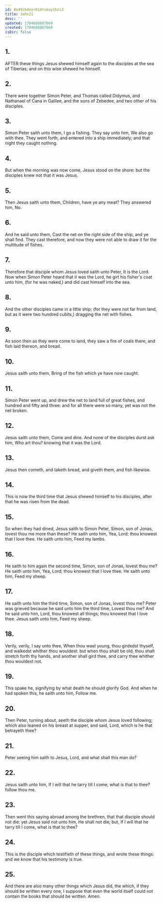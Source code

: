 ```yaml
---
id: 8o49i64xor614tskuy1kzi3
title: John21
desc: ''
updated: 1704668887069
created: 1704668887069
isDir: false
---
```

## 1.
AFTER these things Jesus shewed himself again to the disciples at the sea of Tiberias; and on this wise shewed he himself.
## 2.
There were together Simon Peter, and Thomas called Didymus, and Nathanael of Cana in Galilee, and the sons of Zebedee, and two other of his disciples.
## 3.
Simon Peter saith unto them, I go a fishing. They say unto him, We also go with thee. They went forth, and entered into a ship immediately; and that night they caught nothing.
## 4.
But when the morning was now come, Jesus stood on the shore: but the disciples knew not that it was Jesus.
## 5.
Then Jesus saith unto them, Children, have ye any meat? They answered him, No.
## 6.
And he said unto them, Cast the net on the right side of the ship, and ye shall find. They cast therefore, and now they were not able to draw it for the multitude of fishes.
## 7.
Therefore that disciple whom Jesus loved saith unto Peter, It is the Lord. Now when Simon Peter heard that it was the Lord, he girt his fisher's coat unto him, (for he was naked,) and did cast himself into the sea.
## 8.
And the other disciples came in a little ship; (for they were not far from land, but as it were two hundred cubits,) dragging the net with fishes.
## 9.
As soon then as they were come to land, they saw a fire of coals there, and fish laid thereon, and bread.
## 10.
Jesus saith unto them, Bring of the fish which ye have now caught.
## 11.
Simon Peter went up, and drew the net to land full of great fishes, and hundred and fifty and three: and for all there were so many, yet was not the net broken.
## 12.
Jesus saith unto them, Come and dine. And none of the disciples durst ask him, Who art thou? knowing that it was the Lord.
## 13.
Jesus then cometh, and taketh bread, and giveth them, and fish likewise.
## 14.
This is now the third time that Jesus shewed himself to his disciples, after that he was risen from the dead.
## 15.
So when they had dined, Jesus saith to Simon Peter, Simon, son of Jonas, lovest thou me more than these? He saith unto him, Yea, Lord; thou knowest that I love thee. He saith unto him, Feed my lambs.
## 16.
He saith to him again the second time, Simon, son of Jonas, lovest thou me? He saith unto him, Yea, Lord; thou knowest that I love thee. He saith unto him, Feed my sheep.
## 17.
He saith unto him the third time, Simon, son of Jonas, lovest thou me? Peter was grieved because he said unto him the third time, Lovest thou me? And he said unto him, Lord, thou knowest all things; thou knowest that I love thee. Jesus saith unto him, Feed my sheep.
## 18.
Verily, verily, I say unto thee, When thou wast young, thou girdedst thyself, and walkedst whither thou wouldest: but when thou shalt be old, thou shalt stretch forth thy hands, and another shall gird thee, and carry thee whither thou wouldest not.
## 19.
This spake he, signifying by what death he should glorify God. And when he had spoken this, he saith unto him, Follow me.
## 20.
Then Peter, turning about, seeth the disciple whom Jesus loved following; which also leaned on his breast at supper, and said, Lord, which is he that betrayeth thee?
## 21.
Peter seeing him saith to Jesus, Lord, and what shall this man do?
## 22.
Jesus saith unto him, If I will that he tarry till I come, what is that to thee? follow thou me.
## 23.
Then went this saying abroad among the brethren, that that disciple should not die: yet Jesus said not unto him, He shall not die; but, If I will that he tarry till I come, what is that to thee?
## 24.
This is the disciple which testifieth of these things, and wrote these things: and we know that his testimony is true.
## 25.
And there are also many other things which Jesus did, the which, if they should be written every one, I suppose that even the world itself could not contain the books that should be written. Amen.
